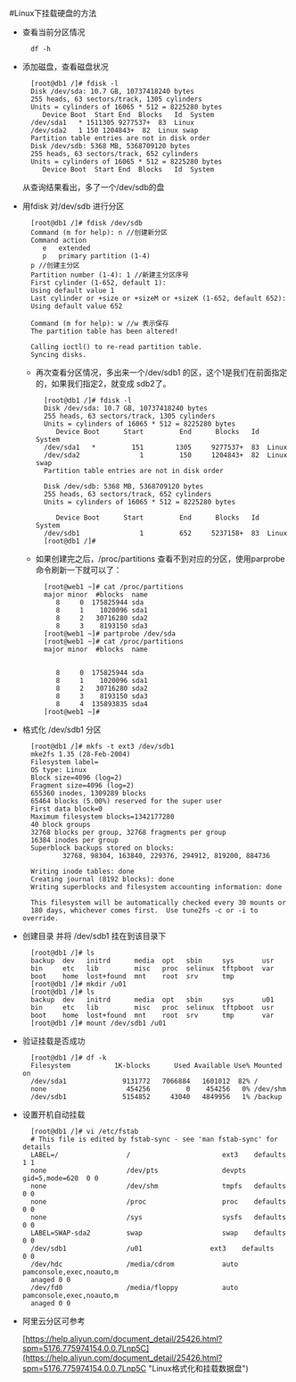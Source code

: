 #Linux下挂载硬盘的方法
* 查看当前分区情况
	
		df -h

* 添加磁盘，查看磁盘状况
    
		[root@db1 /]# fdisk -l
		Disk /dev/sda: 10.7 GB, 10737418240 bytes
		255 heads, 63 sectors/track, 1305 cylinders
		Units = cylinders of 16065 * 512 = 8225280 bytes
		   Device Boot  Start End  Blocks   Id  System
		/dev/sda1   * 1511305 9277537+  83  Linux
		/dev/sda2   1 150 1204843+  82  Linux swap
		Partition table entries are not in disk order
		Disk /dev/sdb: 5368 MB, 5368709120 bytes
		255 heads, 63 sectors/track, 652 cylinders
		Units = cylinders of 16065 * 512 = 8225280 bytes
		   Device Boot  Start End  Blocks   Id  System
 
	从查询结果看出，多了一个/dev/sdb的盘
 
* 用fdisk 对/dev/sdb 进行分区
 
		[root@db1 /]# fdisk /dev/sdb
		Command (m for help): n //创建新分区
		Command action
		   e   extended
		   p   primary partition (1-4)
		p //创建主分区
		Partition number (1-4): 1 //新建主分区序号
		First cylinder (1-652, default 1):
		Using default value 1
		Last cylinder or +size or +sizeM or +sizeK (1-652, default 652):
		Using default value 652
		 
		Command (m for help): w //w 表示保存
		The partition table has been altered!
		 
		Calling ioctl() to re-read partition table.
		Syncing disks.
 
	* 再次查看分区情况，多出来一个/dev/sdb1 的区，这个1是我们在前面指定的，如果我们指定2，就变成 sdb2了。
 
			[root@db1 /]# fdisk -l
			Disk /dev/sda: 10.7 GB, 10737418240 bytes
			255 heads, 63 sectors/track, 1305 cylinders
			Units = cylinders of 16065 * 512 = 8225280 bytes
			   Device Boot      Start         End      Blocks   Id  System
			/dev/sda1   *         151        1305     9277537+  83  Linux
			/dev/sda2               1         150     1204843+  82  Linux swap
			Partition table entries are not in disk order
			 
			Disk /dev/sdb: 5368 MB, 5368709120 bytes
			255 heads, 63 sectors/track, 652 cylinders
			Units = cylinders of 16065 * 512 = 8225280 bytes
			 
			   Device Boot      Start         End      Blocks   Id  System
			/dev/sdb1               1         652     5237158+  83  Linux
			[root@db1 /]#
 
	* 如果创建完之后，/proc/partitions 查看不到对应的分区，使用parprobe 命令刷新一下就可以了：
		
			[root@web1 ~]# cat /proc/partitions 
			major minor  #blocks  name
			   8     0  175825944 sda
			   8     1    1020096 sda1
			   8     2   30716280 sda2
			   8     3    8193150 sda3
			[root@web1 ~]# partprobe /dev/sda
			[root@web1 ~]# cat /proc/partitions 
			major minor  #blocks  name
			
			
			   8     0  175825944 sda
			   8     1    1020096 sda1
			   8     2   30716280 sda2
			   8     3    8193150 sda3
			   8     4  135893835 sda4
			[root@web1 ~]# 


 
* 格式化 /dev/sdb1 分区
 
		[root@db1 /]# mkfs -t ext3 /dev/sdb1
		mke2fs 1.35 (28-Feb-2004)
		Filesystem label=
		OS type: Linux
		Block size=4096 (log=2)
		Fragment size=4096 (log=2)
		655360 inodes, 1309289 blocks
		65464 blocks (5.00%) reserved for the super user
		First data block=0
		Maximum filesystem blocks=1342177280
		40 block groups
		32768 blocks per group, 32768 fragments per group
		16384 inodes per group
		Superblock backups stored on blocks:
		        32768, 98304, 163840, 229376, 294912, 819200, 884736
		 
		Writing inode tables: done
		Creating journal (8192 blocks): done
		Writing superblocks and filesystem accounting information: done
		 
		This filesystem will be automatically checked every 30 mounts or
		180 days, whichever comes first.  Use tune2fs -c or -i to override.
 
* 创建目录 并将 /dev/sdb1 挂在到该目录下
 
		[root@db1 /]# ls
		backup  dev   initrd      media  opt   sbin     sys       usr
		bin     etc   lib         misc   proc  selinux  tftpboot  var
		boot    home  lost+found  mnt    root  srv      tmp
		[root@db1 /]# mkdir /u01
		[root@db1 /]# ls
		backup  dev   initrd      media  opt   sbin     sys       u01
		bin     etc   lib         misc   proc  selinux  tftpboot  usr
		boot    home  lost+found  mnt    root  srv      tmp       var
		[root@db1 /]# mount /dev/sdb1 /u01
 
* 验证挂载是否成功

		[root@db1 /]# df -k
		Filesystem           1K-blocks      Used Available Use% Mounted on
		/dev/sda1              9131772   7066884   1601012  82% /
		none                    454256         0    454256   0% /dev/shm
		/dev/sdb1              5154852     43040   4849956   1% /backup
 
* 设置开机自动挂载
 
		[root@db1 /]# vi /etc/fstab
		# This file is edited by fstab-sync - see 'man fstab-sync' for details
		LABEL=/                 /                       ext3    defaults        1 1
		none                    /dev/pts                devpts  gid=5,mode=620  0 0
		none                    /dev/shm                tmpfs   defaults        0 0
		none                    /proc                   proc    defaults        0 0
		none                    /sys                    sysfs   defaults        0 0
		LABEL=SWAP-sda2         swap                    swap    defaults        0 0
		/dev/sdb1               /u01                 ext3    defaults        0 0
		/dev/hdc                /media/cdrom            auto    pamconsole,exec,noauto,m
		anaged 0 0
		/dev/fd0                /media/floppy           auto    pamconsole,exec,noauto,m
		anaged 0 0

* 阿里云分区可参考
		
	[https://help.aliyun.com/document_detail/25426.html?spm=5176.775974154.0.0.7Lnp5C](https://help.aliyun.com/document_detail/25426.html?spm=5176.775974154.0.0.7Lnp5C "Linux格式化和挂载数据盘")